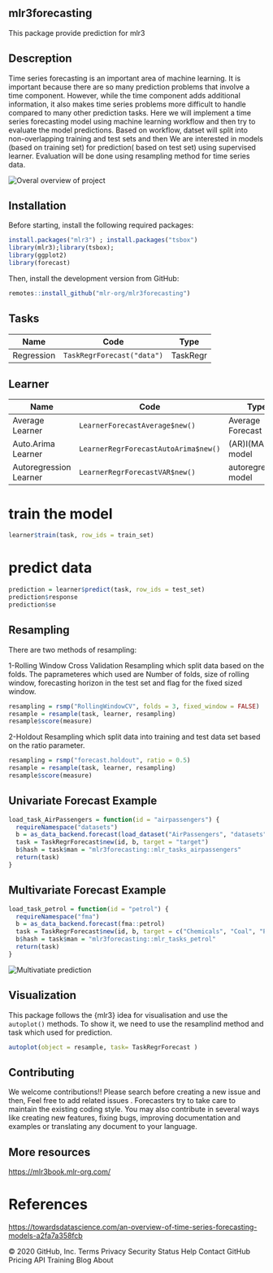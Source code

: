   ## mlr3forecasting

This package provide prediction for mlr3

## Descreption
Time series forecasting is an important area of machine learning. It is important because there are so many prediction problems that involve a time component. However, while the time component adds additional information, it also makes time series problems more difficult to handle compared to many other prediction tasks. Here we will implement a time series forecasting model using machine learning workflow and then try to evaluate the model predictions. Based on workflow, datset will split into non-overlapping training and test sets and then We are interested in models (based on training set) for prediction( based on test set) using supervised learner. Evaluation will be done using resampling method for time series data.

![Overal overview of project ](https://github.com/mlr-org/mlr3forecasting/blob/Descreption/workflow.PNG)

  ## Installation
Before starting, install the following required packages:
```r
install.packages("mlr3") ; install.packages("tsbox")
library(mlr3);library(tsbox);
library(ggplot2)
library(forecast)
```
Then, install the development version from GitHub:
```r  
remotes::install_github("mlr-org/mlr3forecasting")
```
##  Tasks

| Name     | Code              | Type    |
| -------- | ----------------- | ------- |
| Regression   | `TaskRegrForecast("data")`  | TaskRegr |

## Learner

| Name     | Code              | Type    |
| -------- | ----------------- | ------- |
| Average Learner  | `LearnerForecastAverage$new()`  |Average Forecast|
| Auto.Arima Learner  | `LearnerRegrForecastAutoArima$new()`  | (AR)I(MA) model |
| Autoregression Learner | `LearnerRegrForecastVAR$new()`  | autoregressive model |

# train the model
```r
learner$train(task, row_ids = train_set)
```

# predict data
```r
prediction = learner$predict(task, row_ids = test_set)
prediction$response
prediction$se
```

## Resampling
 There are two methods of resampling:

1-Rolling Window Cross Validation Resampling which split data based on the folds. 
The paprameteres which used are Number of folds, size of rolling window, forecasting horizon in the test set and flag for the fixed sized window.

```r
resampling = rsmp("RollingWindowCV", folds = 3, fixed_window = FALSE)
resample = resample(task, learner, resampling)
resample$score(measure)
```

2-Holdout Resampling which split data into training and test data set based on the ratio parameter.

```r
resampling = rsmp("forecast.holdout", ratio = 0.5)
resample = resample(task, learner, resampling)
resample$score(measure)
```

## Univariate Forecast Example
```r
load_task_AirPassengers = function(id = "airpassengers") {
  requireNamespace("datasets")
  b = as_data_backend.forecast(load_dataset("AirPassengers", "datasets"))
  task = TaskRegrForecast$new(id, b, target = "target")
  b$hash = task$man = "mlr3forecasting::mlr_tasks_airpassengers"
  return(task)
}
```

## Multivariate Forecast Example
```r
load_task_petrol = function(id = "petrol") {
  requireNamespace("fma")
  b = as_data_backend.forecast(fma::petrol)
  task = TaskRegrForecast$new(id, b, target = c("Chemicals", "Coal", "Petrol", "Vehicles"))
  b$hash = task$man = "mlr3forecasting::mlr_tasks_petrol"
  return(task)
}
```
![Multivatiate prediction](https://github.com/mlr-org/mlr3forecasting/blob/Descreption/multi%20forecasting.jpeg)

## Visualization

This package follows the {mlr3} idea  for visualisation and use the  `autoplot()` methods.
To show it, we need to use the resamplind method and task which used for prediction. 

```r
autoplot(object = resample, task= TaskRegrForecast )
```
## Contributing
We welcome contributions!! Please search before creating a new issue and then, Feel free to add related issues .
Forecasters try to take care to maintain the existing coding style.
You may also contribute in several ways like creating new features, fixing bugs, improving documentation and examples or translating any document to your language.

## More resources

https://mlr3book.mlr-org.com/

# References
https://towardsdatascience.com/an-overview-of-time-series-forecasting-models-a2fa7a358fcb

© 2020 GitHub, Inc.
Terms
Privacy
Security
Status
Help
Contact GitHub
Pricing
API
Training
Blog
About
